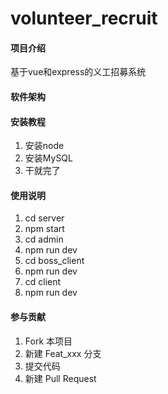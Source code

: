 # volunteer_recruit

#### 项目介绍
基于vue和express的义工招募系统

#### 软件架构



#### 安装教程

1. 安装node
2. 安装MySQL
3. 干就完了

#### 使用说明

1. cd server
2. npm start
3. cd admin
4. npm run dev
5. cd boss_client
6. npm run dev
7. cd client 
8. npm run dev

#### 参与贡献

1. Fork 本项目
2. 新建 Feat_xxx 分支
3. 提交代码
4. 新建 Pull Request

